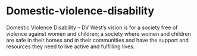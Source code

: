 # Domestic-violence-disability
Domestic Violence Disability – DV West’s vision is for a society free of violence against women and children; a society where women and children are safe in their homes and in their communities and have the support and resources they need to live active and fulfilling lives.
